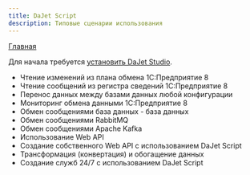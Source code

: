```yaml
---
title: DaJet Script
description: Типовые сценарии использования
---
```

[Главная](index.md#типовые-сценарии-использования)

Для начала требуется [установить DaJet Studio](/dajet-studio).

- Чтение изменений из плана обмена 1С:Предприятие 8
- Чтение сообщений из регистра сведений 1С:Предприятие 8
- Перенос данных между базами данных любой конфигурации
- Мониторинг обмена данными 1С:Предприятие 8
- Обмен сообщениями база данных - база данных
- Обмен сообщениями RabbitMQ
- Обмен сообщениями Apache Kafka
- Использование Web API
- Создание собственного Web API с использованием DaJet Script
- Трансформация (конвертация) и обогащение данных
- Создание служб 24/7 с использованием DaJet Script
